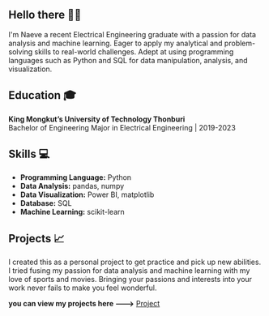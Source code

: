 ## Hello there 👋🧔

I'm Naeve a recent Electrical Engineering graduate with a passion for data analysis and machine learning. Eager to apply my analytical and problem-solving skills to real-world challenges. Adept at using programming languages such as Python and SQL for data manipulation, analysis, and visualization.

## Education 🎓
**King Mongkut’s University of Technology Thonburi**  
Bachelor of Engineering Major in Electrical Engineering | 2019-2023


## Skills 💻
- **Programming Language:** Python
- **Data Analysis:** pandas, numpy
- **Data Visualization:** Power BI, matplotlib
- **Database:** SQL
- **Machine Learning:** scikit-learn

## Projects 📈
I created this as a personal project to get practice and pick up new abilities. I tried fusing my passion for data analysis and machine learning with my love of sports and movies. Bringing your passions and interests into your work never fails to make you feel wonderful.  

**you can view my projects here --->** [Project](https://github.com/NaeveBoontham/project)

<!--
**NaeveBoontham/NaeveBoontham** is a ✨ _special_ ✨ repository because its `README.md` (this file) appears on your GitHub profile.

Here are some ideas to get you started:

- 🔭 I’m currently working on ...
- 🌱 I’m currently learning ...
- 👯 I’m looking to collaborate on ...
- 🤔 I’m looking for help with ...
- 💬 Ask me about ...
- 📫 How to reach me: ...
- 😄 Pronouns: ...
- ⚡ Fun fact: ...
-->
